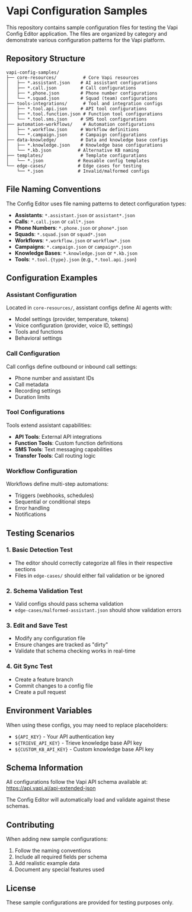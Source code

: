 # Vapi Configuration Samples

This repository contains sample configuration files for testing the Vapi Config Editor application. The files are organized by category and demonstrate various configuration patterns for the Vapi platform.

## Repository Structure

```
vapi-config-samples/
├── core-resources/          # Core Vapi resources
│   ├── *.assistant.json    # AI assistant configurations
│   ├── *.call.json         # Call configurations
│   ├── *.phone.json        # Phone number configurations
│   └── *.squad.json        # Squad (team) configurations
├── tools-integrations/      # Tool and integration configs
│   ├── *.tool.api.json     # API tool configurations
│   ├── *.tool.function.json # Function tool configurations
│   └── *.tool.sms.json     # SMS tool configurations
├── automation-workflows/    # Automation configurations
│   ├── *.workflow.json     # Workflow definitions
│   └── *.campaign.json     # Campaign configurations
├── data-knowledge/         # Data and knowledge base configs
│   ├── *.knowledge.json    # Knowledge base configurations
│   └── *.kb.json          # Alternative KB naming
├── templates/              # Template configurations
│   └── *.json             # Reusable config templates
└── edge-cases/            # Edge cases for testing
    └── *.json             # Invalid/malformed configs
```

## File Naming Conventions

The Config Editor uses file naming patterns to detect configuration types:

- **Assistants**: `*.assistant.json` or `assistant*.json`
- **Calls**: `*.call.json` or `call*.json`
- **Phone Numbers**: `*.phone.json` or `phone*.json`
- **Squads**: `*.squad.json` or `squad*.json`
- **Workflows**: `*.workflow.json` or `workflow*.json`
- **Campaigns**: `*.campaign.json` or `campaign*.json`
- **Knowledge Bases**: `*.knowledge.json` or `*.kb.json`
- **Tools**: `*.tool.{type}.json` (e.g., `*.tool.api.json`)

## Configuration Examples

### Assistant Configuration
Located in `core-resources/`, assistant configs define AI agents with:
- Model settings (provider, temperature, tokens)
- Voice configuration (provider, voice ID, settings)
- Tools and functions
- Behavioral settings

### Call Configuration
Call configs define outbound or inbound call settings:
- Phone number and assistant IDs
- Call metadata
- Recording settings
- Duration limits

### Tool Configurations
Tools extend assistant capabilities:
- **API Tools**: External API integrations
- **Function Tools**: Custom function definitions
- **SMS Tools**: Text messaging capabilities
- **Transfer Tools**: Call routing logic

### Workflow Configuration
Workflows define multi-step automations:
- Triggers (webhooks, schedules)
- Sequential or conditional steps
- Error handling
- Notifications

## Testing Scenarios

### 1. Basic Detection Test
- The editor should correctly categorize all files in their respective sections
- Files in `edge-cases/` should either fail validation or be ignored

### 2. Schema Validation Test
- Valid configs should pass schema validation
- `edge-cases/malformed-assistant.json` should show validation errors

### 3. Edit and Save Test
- Modify any configuration file
- Ensure changes are tracked as "dirty"
- Validate that schema checking works in real-time

### 4. Git Sync Test
- Create a feature branch
- Commit changes to a config file
- Create a pull request

## Environment Variables

When using these configs, you may need to replace placeholders:
- `${API_KEY}` - Your API authentication key
- `${TRIEVE_API_KEY}` - Trieve knowledge base API key
- `${CUSTOM_KB_API_KEY}` - Custom knowledge base API key

## Schema Information

All configurations follow the Vapi API schema available at:
https://api.vapi.ai/api-extended-json

The Config Editor will automatically load and validate against these schemas.

## Contributing

When adding new sample configurations:
1. Follow the naming conventions
2. Include all required fields per schema
3. Add realistic example data
4. Document any special features used

## License

These sample configurations are provided for testing purposes only.
